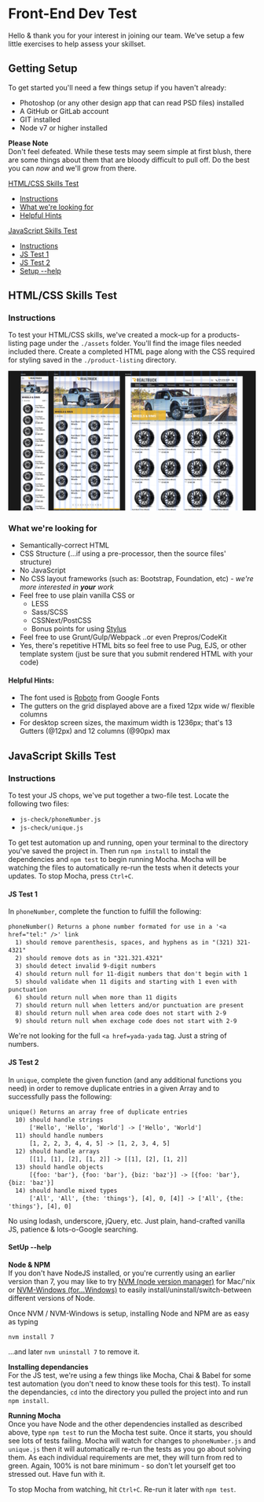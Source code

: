 # Front-End Dev Test

Hello & thank you for your interest in joining our team. We've setup a few little exercises to help assess your skillset.

## Getting Setup

To get started you'll need a few things setup if you haven't already:

- Photoshop (or any other design app that can read PSD files) installed
- A GitHub or GitLab account
- GIT installed
- Node v7 or higher installed

**Please Note** \
Don't feel defeated. While these tests may seem simple at first blush, there are some things about them that are bloody difficult to pull off. Do the best you can *now* and we'll grow from there.

[HTML/CSS Skills Test](#htmlcss-skills-test)
- [Instructions](#instructions)
- [What we're looking for](#what-were-looking-for)
- [Helpful Hints](#helpful-hints)

[JavaScript Skills Test](#javascript-skills-test)
- [Instructions](#instructions-1)
- [JS Test 1](#js-test-1)
- [JS Test 2](#js-test-2)
- [Setup --help](#setup---help)

## HTML/CSS Skills Test

### Instructions
To test your HTML/CSS skills, we've created a mock-up for a products-listing page under the `./assets` folder. You'll find the image files needed included there. Create a completed HTML page along with the CSS required for styling saved in the `./product-listing` directory.

![Mock-up Preview](./assets/Preview-with-Grid.png)

### What we're looking for
- Semantically-correct HTML
- CSS Structure (...if using a pre-processor, then the source files' structure)
- No JavaScript
- No CSS layout frameworks (such as: Bootstrap, Foundation, etc) - *we're more interested in **your** work*
- Feel free to use plain vanilla CSS or
  - LESS
  - Sass/SCSS
  - CSSNext/PostCSS
  - Bonus points for using [Stylus](http://stylus-lang.com)
- Feel free to use Grunt/Gulp/Webpack ..or even Prepros/CodeKit
- Yes, there's repetitive HTML bits so feel free to use Pug, EJS, or other template system (just be sure that you submit rendered HTML with your code)

#### Helpful Hints:
- The font used is [Roboto](https://fonts.google.com/specimen/Roboto) from Google Fonts
- The gutters on the grid displayed above are a fixed 12px wide w/ flexible columns
- For desktop screen sizes, the maximum width is 1236px; that's 13 Gutters (@12px) and 12 columns (@90px) max

## JavaScript Skills Test

### Instructions
To test your JS chops, we've put together a two-file test. Locate the following two files:
- `js-check/phoneNumber.js`
- `js-check/unique.js`

To get test automation up and running, open your terminal to the directory you've saved the project in. Then run `npm install` to install the dependencies and `npm test` to begin running Mocha. Mocha will be watching the files to automatically re-run the tests when it detects your updates. To stop Mocha, press `Ctrl+C`.

#### JS Test 1
In `phoneNumber`, complete the function to fulfill the following:
```
phoneNumber() Returns a phone number formated for use in a '<a href="tel:" />' link
  1) should remove parenthesis, spaces, and hyphens as in "(321) 321-4321"
  2) should remove dots as in "321.321.4321"
  3) should detect invalid 9-digit numbers
  4) should return null for 11-digit numbers that don't begin with 1
  5) should validate when 11 digits and starting with 1 even with punctuation
  6) should return null when more than 11 digits
  7) should return null when letters and/or punctuation are present
  8) should return null when area code does not start with 2-9
  9) should return null when exchage code does not start with 2-9
```
We're not looking for the full `<a href=yada-yada` tag. Just a string of numbers.

#### JS Test 2
In `unique`, complete the given function (and any additional functions you need) in order to remove duplicate entries in a given Array and to successfully pass the following:
```
unique() Returns an array free of duplicate entries
  10) should handle strings
      ['Hello', 'Hello', 'World'] -> ['Hello', 'World']
  11) should handle numbers
      [1, 2, 2, 3, 4, 4, 5] -> [1, 2, 3, 4, 5]
  12) should handle arrays
      [[1], [1], [2], [1, 2]] -> [[1], [2], [1, 2]]
  13) should handle objects
      [{foo: 'bar'}, {foo: 'bar'}, {biz: 'baz'}] -> [{foo: 'bar'}, {biz: 'baz'}]
  14) should handle mixed types
      ['All', 'All', {the: 'things'}, [4], 0, [4]] -> ['All', {the: 'things'}, [4], 0]
```
No using lodash, underscore, jQuery, etc. Just plain, hand-crafted vanilla JS, patience & lots-o-Google searching.

#### SetUp --help

**Node & NPM** \
If you don't have NodeJS installed, or you're currently using an earlier version than 7, you may like to try [NVM (node version manager)](https://github.com/creationix/nvm) for Mac/'nix or [NVM-Windows (for...Windows)](https://github.com/coreybutler/nvm-windows) to easily install/uninstall/switch-between different versions of Node.

Once NVM / NVM-Windows is setup, installing Node and NPM are as easy as typing
```
nvm install 7
```
...and later `nvm uninstall 7` to remove it.

**Installing dependancies** \
For the JS test, we're using a few things like Mocha, Chai & Babel for some test automation (you don't need to know these tools for this test). To install the dependancies, `cd` into the directory you pulled the project into and run `npm install`.

**Running Mocha** \
Once you have Node and the other dependencies installed as described above, type `npm test` to run the Mocha test suite. Once it starts, you should see lots of tests failing. Mocha will watch for changes to `phoneNumber.js` and `unique.js` then it will automatically re-run the tests as you go about solving them. As each individual requirements are met, they will turn from red to green. Again, 100% is not bare minimum - so don't let yourself get too stressed out. Have fun with it.

To stop Mocha from watching, hit `Ctrl+C`. Re-run it later with `npm test`.
